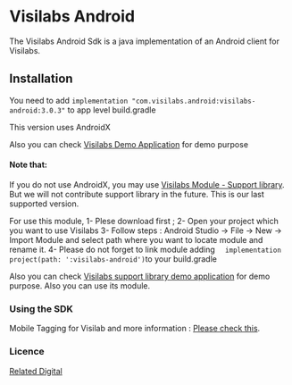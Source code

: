 # Visilabs Android

The Visilabs Android Sdk is a java implementation of an Android client for Visilabs.

## Installation

You need to add  ``` implementation "com.visilabs.android:visilabs-android:3.0.3" ``` to app level build.gradle 

This version uses AndroidX

Also you can check  [Visilabs Demo Application](https://github.com/relateddigital/visilabs-android-sdk/releases/tag/3.0.3) for demo purpose

#### Note that: 

If you do not use AndroidX, you may use  [Visilabs Module - Support library](https://github.com/relateddigital/visilabs-android-sdk/releases/tag/3.0.3-module-supportlibrary). But we will not contribute support library in the future. This is our last supported version. 

For use this module, 
1- Plese download first ;
2- Open your project which you want to use Visilabs
3- Follow steps : Android Studio -> File -> New -> Import Module and select path where you want to locate module and rename it.
4- Please do not forget to link module adding  ```   implementation project(path: ':visilabs-android') ```to your build.gradle


Also you can check  [Visilabs support library demo application](https://github.com/relateddigital/visilabs-android-sdk/releases/tag/3.0.3-supportlib) for demo purpose. Also you can use its module. 


### Using the SDK

Mobile Tagging for Visilab and more information :  [Please check this](https://docs.relateddigital.com/display/KB/Android+-+API+Setup). 

### Licence


 [Related Digital ](https://www.relateddigital.com/)
